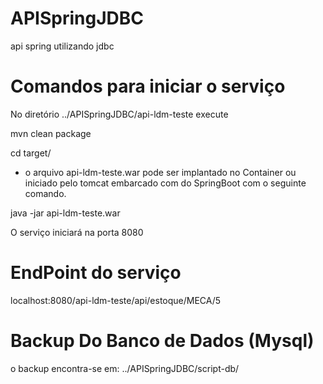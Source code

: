 # APISpringJDBC

api spring utilizando jdbc

# Comandos para iniciar o serviço

No diretório ../APISpringJDBC/api-ldm-teste execute

mvn clean package

cd target/

- o arquivo api-ldm-teste.war pode ser implantado no Container ou iniciado pelo tomcat embarcado com do SpringBoot
 com o seguinte comando.
 
java -jar api-ldm-teste.war

O serviço iniciará na porta 8080

# EndPoint do serviço

localhost:8080/api-ldm-teste/api/estoque/MECA/5

# Backup Do Banco de Dados (Mysql)

o backup encontra-se em: ../APISpringJDBC/script-db/
